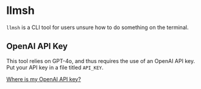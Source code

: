 # llmsh

`llmsh` is a CLI tool for users unsure how to do something on the terminal.

## OpenAI API Key

This tool relies on GPT-4o, and thus requires the use of an OpenAI API key. Put your API key in a file titled `API_KEY`. 

[Where is my OpenAI API key?](https://help.openai.com/en/articles/4936850-where-do-i-find-my-openai-api-key)
